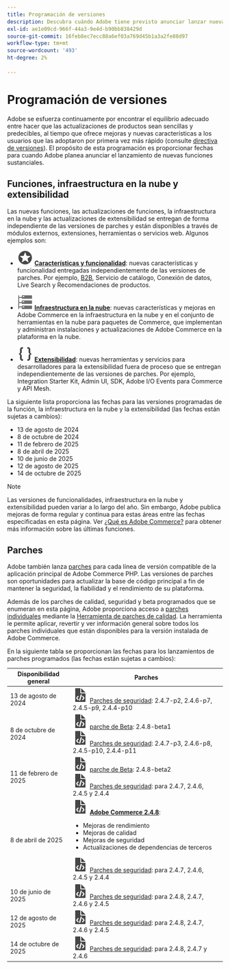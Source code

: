 ```yaml
---
title: Programación de versiones
description: Descubra cuándo Adobe tiene previsto anunciar lanzar nuevas funciones de Adobe Commerce.
exl-id: ae1e09cd-966f-44a3-9e4d-b90bb838429d
source-git-commit: 16feb8ec7ecc88a6ef03a769d45b1a3a2fe88d97
workflow-type: tm+mt
source-wordcount: '493'
ht-degree: 2%

---
```



# Programación de versiones

Adobe se esfuerza continuamente por encontrar el equilibrio adecuado entre hacer que las actualizaciones de productos sean sencillas y predecibles, al tiempo que ofrece mejoras y nuevas características a los usuarios que las adoptaron por primera vez más rápido (consulte [directiva de versiones](versioning-policy.md)). El propósito de esta programación es proporcionar fechas para cuando Adobe planea anunciar el lanzamiento de nuevas funciones sustanciales.

## Funciones, infraestructura en la nube y extensibilidad

Las nuevas funciones, las actualizaciones de funciones, la infraestructura en la nube y las actualizaciones de extensibilidad se entregan de forma independiente de las versiones de parches y están disponibles a través de módulos externos, extensiones, herramientas o servicios web. Algunos ejemplos son:

- ![Icono de características](../assets/icons/feature.svg) [**Características y funcionalidad**](https://experienceleague.adobe.com/es/docs/commerce/user-guides/release-information/release-notes-all): nuevas características y funcionalidad entregadas independientemente de las versiones de parches. Por ejemplo, [B2B](https://experienceleague.adobe.com/es/docs/commerce-admin/b2b/release-notes), Servicio de catálogo, Conexión de datos, Live Search y Recomendaciones de productos.

- ![Icono de infraestructura](../assets/icons/servers.svg) [**Infraestructura en la nube**](https://experienceleague.adobe.com/es/docs/commerce-cloud-service/user-guide/release-notes/cloud-tools-suite): nuevas características y mejoras en Adobe Commerce en la infraestructura en la nube y en el conjunto de herramientas en la nube para paquetes de Commerce, que implementan y administran instalaciones y actualizaciones de Adobe Commerce en la plataforma en la nube.

- ![Icono de extensibilidad](../assets/icons/brackets.svg) [**Extensibilidad**](https://developer.adobe.com/commerce/extensibility/): nuevas herramientas y servicios para desarrolladores para la extensibilidad fuera de proceso que se entregan independientemente de las versiones de parches. Por ejemplo, Integration Starter Kit, Admin UI, SDK, Adobe I/O Events para Commerce y API Mesh.

La siguiente lista proporciona las fechas para las versiones programadas de la función, la infraestructura en la nube y la extensibilidad (las fechas están sujetas a cambios):

- 13 de agosto de 2024
- 8 de octubre de 2024
- 11 de febrero de 2025
- 8 de abril de 2025
- 10 de junio de 2025
- 12 de agosto de 2025
- 14 de octubre de 2025

>[!NOTE]
>
>Las versiones de funcionalidades, infraestructura en la nube y extensibilidad pueden variar a lo largo del año. Sin embargo, Adobe publica mejoras de forma regular y continua para estas áreas entre las fechas especificadas en esta página. Ver [¿Qué es Adobe Commerce?](https://experienceleague.adobe.com/es/docs/commerce-admin/start/about) para obtener más información sobre las últimas funciones.

## Parches

Adobe también lanza [parches](versioning-policy.md#patch-release) para cada línea de versión compatible de la aplicación principal de Adobe Commerce PHP. Las versiones de parches son oportunidades para actualizar la base de código principal a fin de mantener la seguridad, la fiabilidad y el rendimiento de su plataforma.

Además de los parches de calidad, seguridad y beta programados que se enumeran en esta página, Adobe proporciona acceso a [parches individuales](versioning-policy.md#individual-patch) mediante la [Herramienta de parches de calidad](../tools/quality-patches-tool/usage.md). La herramienta le permite aplicar, revertir y ver información general sobre todos los parches individuales que están disponibles para la versión instalada de Adobe Commerce.

En la siguiente tabla se proporcionan las fechas para los lanzamientos de parches programados (las fechas están sujetas a cambios):

<table>
<thead>
  <tr>
    <th>Disponibilidad general</th>
    <th>Parches</th>
  </tr>
</thead>
<tbody>
  <tr>
  <tr>
    <td>13 de agosto de 2024</td>
    <td><img alt="Icono de revisión" src="../assets/icons/file-code.svg"></img> <a href="release-notes/security/overview.md">Parches de seguridad</a>: 2.4.7-p2, 2.4.6-p7, 2.4.5-p9, 2.4.4-p10</td>
  </tr>
  <tr>
    <td>8 de octubre de 2024</td>
    <td><img alt="Icono de revisión" src="../assets/icons/file-code.svg"></img> <a href="beta.md#adobe-commerce-foundation-public-beta">parche de Beta</a>: 2.4.8-beta1<br><img alt="Icono de revisión" src="../assets/icons/file-code.svg"></img> <a href="release-notes/security/overview.md">Parches de seguridad</a>: 2.4.7-p3, 2.4.6-p8, 2.4.5-p10, 2.4.4-p11</td>
  </tr>
  <tr>
    <td>11 de febrero de 2025</td>
    <td><img alt="Icono de revisión" src="../assets/icons/file-code.svg"></img> <a href="beta.md#adobe-commerce-foundation-public-beta">parche de Beta</a>: 2.4.8-beta2<br><img alt="Icono de revisión" src="../assets/icons/file-code.svg"></img> <a href="release-notes/security/overview.md">Parches de seguridad</a>: para 2.4.7, 2.4.6, 2.4.5 y 2.4.4</td>
  </tr>
  <tr>
    <tr>
    <td>8 de abril de 2025</td>
    <td><img alt="Icono de revisión" src="../assets/icons/file-code.svg"></img> <a href="release-notes/commerce/overview.md"><strong>Adobe Commerce 2.4.8</a></strong>:<ul><li>Mejoras de rendimiento</li><li>Mejoras de calidad</li><li>Mejoras de seguridad</li><li>Actualizaciones de dependencias de terceros</li></ul><img alt="Icono de revisión" src="../assets/icons/file-code.svg"></img> <a href="release-notes/security/overview.md">Parches de seguridad</a>: para 2.4.7, 2.4.6, 2.4.5 y 2.4.4</td>
  </tr>
  <tr>
    <td>10 de junio de 2025</td>
    <td><img alt="Icono de revisión" src="../assets/icons/file-code.svg"></img> <a href="release-notes/security/overview.md">Parches de seguridad</a>: para 2.4.8, 2.4.7, 2.4.6 y 2.4.5</td>
  </tr>
  <tr>
    <td>12 de agosto de 2025</td>
    <td><img alt="Icono de revisión" src="../assets/icons/file-code.svg"></img> <a href="release-notes/security/overview.md">Parches de seguridad</a>: para 2.4.8, 2.4.7, 2.4.6 y 2.4.5</td>
  </tr>
  <tr>
    <td>14 de octubre de 2025</td>
    <td><img alt="Icono de revisión" src="../assets/icons/file-code.svg"></img> <a href="release-notes/security/overview.md">Parches de seguridad</a>: para 2.4.8, 2.4.7 y 2.4.6</td>
  </tr>
</tbody>
</table>
